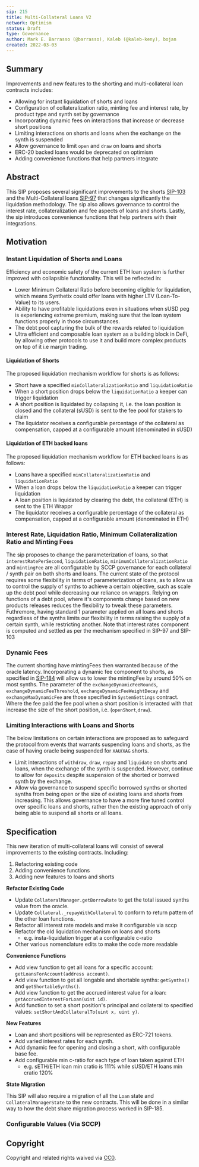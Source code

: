 ```yaml
---
sip: 215
title: Multi-Collateral Loans V2
network: Optimism
status: Draft
type: Governance
author: Mark E. Barrasso (@barrasso), Kaleb (@kaleb-keny), bojan
created: 2022-03-03
---
```


## Summary

<!--"If you can't explain it simply, you don't understand it well enough." Simply describe the outcome the proposed changes intends to achieve. This should be non-technical and accessible to a casual community member.-->

Improvements and new features to the shorting and multi-collateral loan contracts includes:
 - Allowing for instant liquidation of shorts and loans
 - Configuration of collateralization ratio, minting fee and interest rate, by product type and synth set by governance
 - Incorporating dynamic fees on interactions that increase or decrease short positions
 - Limiting interactions on shorts and loans when the exchange on the synth is suspended
 - Allow governance to limit `open` and `draw` on loans and shorts
 - ERC-20 backed loans would be deprecated on optimism
 - Adding convenience functions that help partners integrate

## Abstract

<!--A short (~200 word) description of the proposed change, the abstract should clearly describe the proposed change. This is what *will* be done if the SIP is implemented, not *why* it should be done or *how* it will be done. If the SIP proposes deploying a new contract, write, "We propose to deploy a new contract that will do x".-->

This SIP proposes several significant improvements to the shorts  [SIP-103](https://sips.synthetix.io/sips/sip-103) and the Multi-Collateral loans [SIP-97](https://sips.synthetix.io/sips/sip-97) that changes significantly the liquidation methodology. The sip also allows governance to control the interest rate, collateralization and fee aspects of loans and shorts. Lastly, the sip introduces convenience functions that help partners with their integrations.

## Motivation

<!--This is the problem statement. This is the *why* of the SIP. It should clearly explain *why* the current state of the protocol is inadequate.  It is critical that you explain *why* the change is needed, if the SIP proposes changing how something is calculated, you must address *why* the current calculation is inaccurate or wrong. This is not the place to describe how the SIP will address the issue!-->

### Instant Liquidation of Shorts and Loans

Efficiency and economic safety of the current ETH loan system is further improved with collapsible functionality. This will be reflected in:
- Lower Minimum Collateral Ratio before becoming eligible for liquidation, which means Synthetix could offer loans with higher LTV (Loan-To-Value) to its users. 
- Ability to have profitable liquidations even in situations when sUSD peg is experiencing extreme premium, making sure that the loan system functions properly in those circumstances.
- The debt pool capturing the bulk of the rewards related to liquidation
- Ultra efficient and composable loan system as a building block in DeFi, by allowing other protocols to use it and build more complex products on top of it i.e margin trading.

#### Liquidation of Shorts
The proposed liquidation mechanism workflow for shorts is as follows:
- Short have a specified `minCollateralizationRatio` and `liquidationRatio`
- When a short position drops below the `liquidationRatio` a keeper can trigger liquidation
- A short position is liquidated by collapsing it, i.e. the loan position is closed and the collateral (sUSD) is sent to the fee pool for stakers to claim
- The liquidator receives a configurable percentage of the collateral as compensation, capped at a configurable amount (denominated in sUSD)

#### Liquidation of ETH backed loans
The proposed liquidation mechanism workflow for ETH backed loans is as follows:
- Loans have a specified `minCollateralizationRatio` and `liquidationRatio`
- When a loan drops below the `liquidationRatio` a keeper can trigger liquidation
- A loan position is liquidated by clearing the debt, the collateral (ETH) is sent to the ETH Wrappr
- The liquidator receives a configurable percentage of the collateral as compensation, capped at a configurable amount (denominated in ETH)

### Interest Rate, Liquidation Ratio, Minimum Collateralization Ratio and Minting Fees

The sip proposes to change the parameterization of loans, so that `interestRatePerSecond`, `liquidationRatio`, `minimumCollateralizationRatio` and `mintingFee` are all configurable by SCCP governance for each collateral / synth pair on both shorts and loans. The current state of the protocol requires some flexibility in terms of parameterization of loans, as to allow us to control the supply of synths to achieve a certain objective, such as scale up the debt pool while decreasing our reliance on wrapprs. Relying on functions of a debt pool, where it's components change based on new products releases reduces the flexibility to tweak these parameters. Futhremore, having standard 1 parameter applied on all loans and shorts regardless of the synths limits our flexibility in terms raising the supply of a certain synth, while restricting another. Note that interest rates component is computed and settled as per the mechanism specified in SIP-97 and SIP-103

### Dynamic Fees

The current shorting have mintingFees then warranted because of the oracle latency. Incorporating a dynamic fee component to shorts, as specified in [SIP-184](https://sips.synthetix.io/sips/sip-184/) will allow us to lower the mintingFee by around 50% on most synths. The parameter of the `exchangeDynamicFeeRounds`, `exchangeDynamicFeeThreshold`, `exchangeDynamicFeeWeightDecay` and `exchangeMaxDynamicFee` are those specified in `SystemSettings` contract. Where the fee paid the fee pool when a short position is interacted with that increase the size of the short position, i.e. (`openShort`,`draw`).

### Limiting Interactions with Loans and Shorts
The below limitations on certain interactions are proposed as to safeguard the protocol from events that warrants suspending loans and shorts, as the case of having oracle being suspended for `XAU`/`XAG` shorts. 
- Limit interactions of `withdraw`,  `draw`, `repay` and `liquidate` on shorts and loans, when the exchange of the synth is suspended. However, continue to allow for `deposits` despite suspension of the shorted or borrwed synth by the exchange.
- Allow via governance to suspend specific borrowed synths or shorted synths from being open or the size of existing loans and shorts from increasing. This allows governance to have a more fine tuned control over specific loans and shorts, rather then the existing approach of only being able to suspend all shorts or all loans. 

## Specification

<!--The specification should describe the syntax and semantics of any new feature, there are five sections
1. Overview
2. Rationale
3. Technical Specification
4. Test Cases
5. Configurable Values
-->

This new iteration of multi-collateral loans will consist of several improvements to the existing contracts. Including:

1. Refactoring existing code
2. Adding convenience functions
3. Adding new features to loans and shorts

**Refactor Existing Code**

- Update `CollateralManager.getBorrowRate` to get the total issued synths value from the oracle.
- Update `Collateral._repayWithCollateral` to conform to return pattern of the other loan functions.
- Refactor all interest rate models and make it configurable via sccp
- Refactor the old liquidation mechanism on loans and shorts
  - e.g. insta-liquidation trigger at a configurable c-ratio
- Other various nomenclature edits to make the code more readable

**Convenience Functions**

- Add view function to get all loans for a specific account: `getLoansForAccount(address account)`.
- Add view function to get all longable and shortable synths: `getSynths()` and `getShortableSynths()`.
- Add view function to get the accrued interest value for a loan: `getAccruedInterestForLoan(uint id)`.
- Add function to set a short position's principal and collateral to specified values: `setShortAndCollateralTo(uint x, uint y)`.

**New Features**

- Loan and short positions will be represented as ERC-721 tokens.
- Add varied interest rates for each synth.
- Add dynamic fee for opening and closing a short, with configurable base fee.
- Add configurable min c-ratio for each type of loan taken against ETH
  - e.g. sETH/ETH loan min cratio is 111% while sUSD/ETH loans min cratio 120%

**State Migration**

This SIP will also require a migration of all the `Loan` state and `CollateralManagerState` to the new contracts.
This will be done in a similar way to how the debt share migration process worked in SIP-185.


### Configurable Values (Via SCCP)

<!--Please list all values configurable via SCCP under this implementation.-->


## Copyright

Copyright and related rights waived via [CC0](https://creativecommons.org/publicdomain/zero/1.0/).
